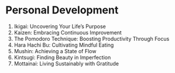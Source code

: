 # Personal Development

1. Ikigai: Uncovering Your Life’s Purpose
2. Kaizen: Embracing Continuous Improvement
3. The Pomodoro Technique: Boosting Productivity Through Focus
4. Hara Hachi Bu: Cultivating Mindful Eating
5. Mushin: Achieving a State of Flow
6. Kintsugi: Finding Beauty in Imperfection
7. Mottainai: Living Sustainably with Gratitude
